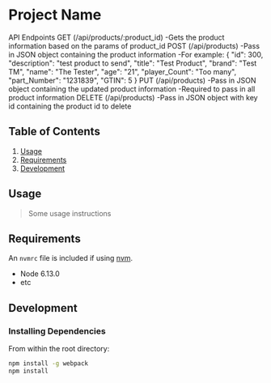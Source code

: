 # Project Name

API Endpoints
  GET (/api/products/:product_id)
    -Gets the product information based on the params of product_id
  POST (/api/products)
    -Pass in JSON object containing the product information
    -For example:
      {
        "id": 300,
        "description": "test product to send",
        "title": "Test Product",
        "brand": "Test TM",
        "name": "The Tester",
        "age": "21",
        "player_Count": "Too many",
        "part_Number": "1231839",
        "GTIN": 5
      }
  PUT (/api/products)
    -Pass in JSON object containing the updated product information
    -Required to pass in all product information
  DELETE (/api/products)
    -Pass in JSON object with key id containing the product id to delete

## Table of Contents

1. [Usage](#Usage)
1. [Requirements](#requirements)
1. [Development](#development)

## Usage

> Some usage instructions

## Requirements

An `nvmrc` file is included if using [nvm](https://github.com/creationix/nvm).

- Node 6.13.0
- etc

## Development

### Installing Dependencies

From within the root directory:

```sh
npm install -g webpack
npm install
```

